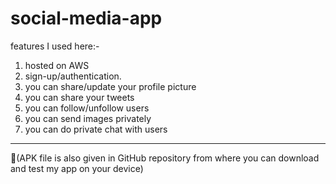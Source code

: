 # social-media-app
features I used here:-
1. hosted on AWS
2. sign-up/authentication.
3. you can share/update your profile picture
4. you can share your tweets
5. you can follow/unfollow users
6. you can send images privately
7. you can do private chat with users
---------------------------------------------------------------------------
📌(APK file is also given in GitHub repository from where you can download and test my app on your device)
